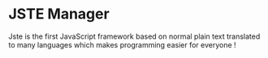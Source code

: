 # JSTE Manager

Jste is the first JavaScript framework based on normal plain text translated to many languages which makes programming easier for everyone !
